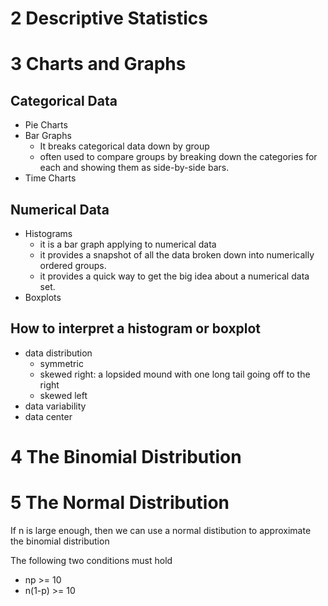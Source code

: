 # 2 Descriptive Statistics

# 3 Charts and Graphs

## Categorical Data
- Pie Charts
- Bar Graphs
  - It breaks categorical data down by group
  - often used to compare groups by breaking down the categories for each and showing them as side-by-side bars.
- Time Charts

## Numerical Data
- Histograms
  - it is a bar graph applying to numerical data
  - it provides a snapshot of all the data broken down into numerically ordered groups.
  - it provides a quick way to get the big idea about a numerical data set.
- Boxplots

## How to interpret a histogram or boxplot
- data distribution
  - symmetric
  - skewed right: a lopsided mound with one long tail going off to the right
  - skewed left
- data variability
- data center 


# 4 The Binomial Distribution



# 5 The Normal Distribution
If n is large enough, then we can use a normal distibution to approximate the binomial distribution

The following two conditions must hold
- np >= 10
- n(1-p) >= 10

